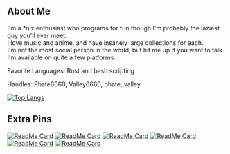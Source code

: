 ## About Me

I'm a \*nix enthusiast who programs for fun though I'm probably the laziest guy you'll ever meet.<br>
I love music and anime, and have insanely large collections for each.<br>
I'm not the most social person in the world, but hit me up if you want to talk. I'm available on quite a few platforms.

Favorite Languages: Rust and bash scripting

Handles: Phate6660, Valley6660, phate, valley

[![Top Langs](https://github-readme-stats.vercel.app/api/top-langs/?username=Phate6660&hide=javascript,lua)](https://github.com/anuraghazra/github-readme-stats)

## Extra Pins

[![ReadMe Card](https://github-readme-stats.vercel.app/api/pin/?username=Phate6660&repo=mpv-config&show_owner=true)](https://github.com/Phate6660/mpv-config)
[![ReadMe Card](https://github-readme-stats.vercel.app/api/pin/?username=ncdulo&repo=fortune-mod-mythical-linux&show_owner=true)](https://github.com/ncdulo/fortune-mod-mythical-linux)
[![ReadMe Card](https://github-readme-stats.vercel.app/api/pin/?username=Phate6660&repo=sxhkd-bindings&show_owner=true)](https://github.com/Phate6660/sxhkd-bindings)
[![ReadMe Card](https://github-readme-stats.vercel.app/api/pin/?username=Phate6660&repo=sxhkdrc-mode&show_owner=true)](https://github.com/Phate6660/sxhkdrc-mode)
[![ReadMe Card](https://github-readme-stats.vercel.app/api/pin/?username=Phate6660&repo=pkg&show_owner=true)](https://github.com/Phate6660/pkg)
[![ReadMe Card](https://github-readme-stats.vercel.app/api/pin/?username=JakeStanger&repo=mpd-discord-rpc&show_owner=true)](https://github.com/JakeStanger/mpd-discord-rpc)
